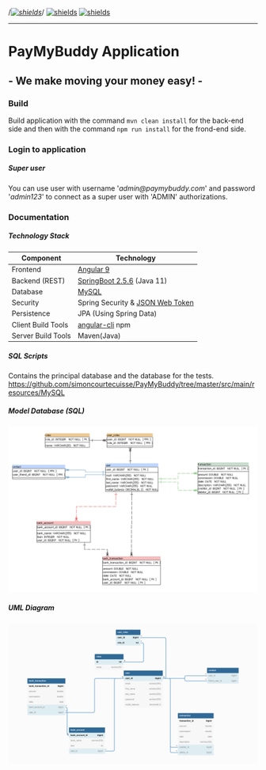 /*[![shields](https://img.shields.io/badge/project%20status-validated-deepgreen)](https://shields.io/)*/
[![shields](https://img.shields.io/badge/made%20with-java-orange)](https://shields.io/)
[![shields](https://img.shields.io/badge/powered%20by-spring-green)](https://shields.io/)
____________________

# PayMyBuddy Application
## - We make moving your money easy! -

### Build
Build application with the command `mvn clean install` for the back-end side and then with the command `npm run install` for the frond-end side.

### Login to application
##### Super user
You can use user with username '_admin@paymybuddy.com_' and password
'_admin123_' to connect as a super user with 'ADMIN' authorizations.

### Documentation

##### Technology Stack
Component         | Technology
---               | ---
Frontend          | [Angular 9](https://github.com/angular/angular)
Backend (REST)    | [SpringBoot 2.5.6](https://projects.spring.io/spring-boot) (Java 11)
Database          | [MySQL](https://www.mysql.com/)
Security          | Spring Security & [JSON Web Token](https://jwt.io/)
Persistence       | JPA (Using Spring Data)
Client Build Tools| [angular-cli](https://github.com/angular/angular-cli) npm
Server Build Tools| Maven(Java)

##### SQL Scripts
Contains the principal database and the database for the tests.
https://github.com/simoncourtecuisse/PayMyBuddy/tree/master/src/main/resources/MySQL

##### Model Database (SQL)

![DatabaseModel_PMB](src/main/resources/Docs/DatabaseModel_PMB.png)

##### UML Diagram

![UML_PMB](src/main/resources/Docs/UML_PMB.png)